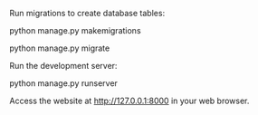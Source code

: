 
Run migrations to create database tables:


python manage.py makemigrations     



python manage.py migrate


Run the development server:


python manage.py runserver     

Access the website at http://127.0.0.1:8000 in your web browser.

